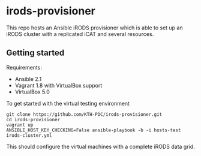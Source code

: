 irods-provisioner
==================

This repo hosts an Ansible iRODS provisioner which is able to set up an iRODS cluster with a replicated iCAT and several resources.

Getting started
----------------

Requirements:

* Ansible 2.1
* Vagrant 1.8 with VirtualBox support
* VirtualBox 5.0

To get started with the virtual testing environment

	git clone https://github.com/KTH-PDC/irods-provisioner.git
	cd irods-provisioner
	vagrant up
	ANSIBLE_HOST_KEY_CHECKING=False ansible-playbook -b -i hosts-test irods-cluster.yml

This should configure the virtual machines with a complete iRODS data grid.
